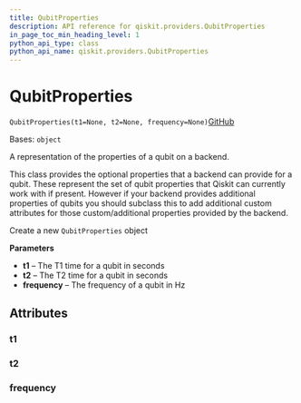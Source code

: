 ```yaml
---
title: QubitProperties
description: API reference for qiskit.providers.QubitProperties
in_page_toc_min_heading_level: 1
python_api_type: class
python_api_name: qiskit.providers.QubitProperties
---
```


# QubitProperties

<span id="qiskit.providers.QubitProperties" />

`QubitProperties(t1=None, t2=None, frequency=None)`[GitHub](https://github.com/qiskit/qiskit/tree/stable/0.39/qiskit/providers/backend.py "view source code")

Bases: `object`

A representation of the properties of a qubit on a backend.

This class provides the optional properties that a backend can provide for a qubit. These represent the set of qubit properties that Qiskit can currently work with if present. However if your backend provides additional properties of qubits you should subclass this to add additional custom attributes for those custom/additional properties provided by the backend.

Create a new `QubitProperties` object

**Parameters**

*   **t1** – The T1 time for a qubit in seconds
*   **t2** – The T2 time for a qubit in seconds
*   **frequency** – The frequency of a qubit in Hz

## Attributes

<span id="qiskit.providers.QubitProperties.t1" />

### t1

<span id="qiskit.providers.QubitProperties.t2" />

### t2

<span id="qiskit.providers.QubitProperties.frequency" />

### frequency

